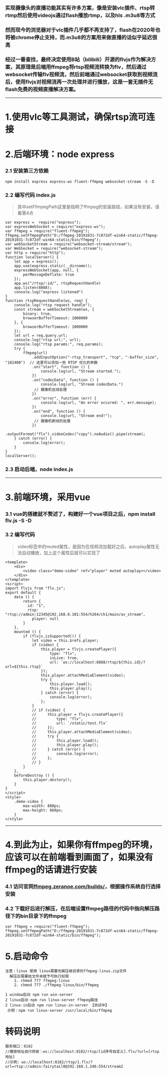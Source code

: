 ### 实现摄像头的直播功能其实有许多方案，像是安装vlc插件、rtsp转rtmp然后使用videojs通过flash播放rtmp，以及hls .m3u8等方式
### 然而现今的浏览器对于vlc插件几乎都不再支持了，flash在2020年也将被chrome停止支持，而.m3u8的方案用来做直播的话似乎延迟很高
### 经过一番查找，最终决定使用B站（bilibili）开源的flvjs作为解决方案，其原理是后端用ffmpeg将rtsp视频流转换为flv，然后通过websocket传输flv视频流，然后前端通过websocket获取到视频流后，使用flvjs对视频流再一次处理并进行播放，这是一套无插件无flash免费的视频直播解决方案。
---
# 1.使用vlc等工具测试，确保rtsp流可连接
# 2.后端环境：node express
### 2.1 安装第三方依赖
`npm install express express-ws fluent-ffmpeg websocket-stream -S -D`
### 2.2 编写代码 index.js
> 其中setFfmpegPath这里是指明了ffmpeg的安装路径，如果没有安装，请看第4点

```
var express =  require("express");
var expressWebSocket = require("express-ws");
var ffmpeg = require("fluent-ffmpeg");
ffmpeg.setFfmpegPath("D:/ffmpeg-20191031-7c872df-win64-static/ffmpeg-20191031-7c872df-win64-static/bin/ffmpeg");
var webSocketStream = require("websocket-stream/stream");
var WebSocket = require("websocket-stream");
var http = require("http");
function localServer() {
    let app = express();
    app.use(express.static(__dirname));
    expressWebSocket(app, null, {
        perMessageDeflate: true
    });
    app.ws("/rtsp/:id/", rtspRequestHandle)
    app.listen(8888);
    console.log("express listened")
}
function rtspRequestHandle(ws, req) {
    console.log("rtsp request handle");
    const stream = webSocketStream(ws, {
        binary: true,
        browserBufferTimeout: 1000000
    }, {
        browserBufferTimeout: 1000000
    });
    let url = req.query.url;
    console.log("rtsp url:", url);
    console.log("rtsp params:", req.params);
    try {
        ffmpeg(url)
            .addInputOption("-rtsp_transport", "tcp", "-buffer_size", "102400")  // 这里可以添加一些 RTSP 优化的参数
            .on("start", function () {
                console.log(url, "Stream started.");
            })
            .on("codecData", function () {
                console.log(url, "Stream codecData.")
             // 摄像机在线处理
            })
            .on("error", function (err) {
                console.log(url, "An error occured: ", err.message);
            })
            .on("end", function () {
                console.log(url, "Stream end!");
             // 摄像机断线的处理
            })
            .outputFormat("flv").videoCodec("copy").noAudio().pipe(stream);
    } catch (error) {
        console.log(error);
    }
}
localServer();
```
### 2.3 启动后端，node index.js
---
# 3.前端环境，采用vue
### 3.1 vue的搭建就不赘述了，构建好一个vue项目之后，npm install flv.js -S -D
### 3.2 编写代码
> video标签中的muted属性，是因为在视频流加载好之后，autoplay属性无法自动播放，加上这个属性后就可以实现了

```
<template>
    <div>
        <video class="demo-video" ref="player" muted autoplay></video>
    </div>
</template>
<script>
import flvjs from "flv.js";
export default {
    data () {
        return {
          id: "1",
          rtsp: "rtsp://admin:12345@192.168.0.101:554/h264/ch1/main/av_stream",
            player: null
        }
    },
    mounted () {
        if (flvjs.isSupported()) {
            let video = this.$refs.player;
            if (video) {
                this.player = flvjs.createPlayer({
                    type: "flv",
                    isLive: true,
                    url: `ws://localhost:8888/rtsp/${this.id}/?url=${this.rtsp}`
                });
                this.player.attachMediaElement(video);
                try {
                    this.player.load();
                    this.player.play();
                } catch (error) {
                    console.log(error);
                };
            }
            // if (video) {
            //     this.player = flvjs.createPlayer({
            //         type: "flv",
            //         url: `/static/test.flv`
            //     });
            //     this.player.attachMediaElement(video);
            //     try {
            //         this.player.load();
            //         this.player.play();
            //     } catch (error) {
            //         console.log(error);
            //     };
            // }
        }
    },
    beforeDestroy () {
        this.player.destory();
    }
}
</script>
<style>
    .demo-video {
        max-width: 880px; 
        max-height: 660px;
    }
</style>
```
---
# 4.到此为止，如果你有ffmpeg的环境，应该可以在前端看到画面了，如果没有ffmpeg的话请进行安装
### 4.1 访问官网[ffmpeg.zeranoe.com/builds/](https://ffmpeg.zeranoe.com/builds/)，根据操作系统自行选择安装
### 4.2 下载好后进行解压，在后端设置ffmpeg路径的代码中指向解压路径下的bin目录下的ffmpeg
```
var ffmpeg = require("fluent-ffmpeg");
ffmpeg.setFfmpegPath("D:/ffmpeg-20191031-7c872df-win64-static/ffmpeg-20191031-7c872df-win64-static/bin/ffmpeg");
```

# 5.启动命令
```
注意：linux 使用 linux需要先解压根目录的ffmpeg-linux.zip文件
  解压后需要给文件夹赋予可执行权限
    1. chmod 777 ffmpeg-linux
    2. chmod 777 ./ffmpeg-linux/bin/ffmpeg

1 window启动 npm run win-server
2 linux启动 npm run linux-server ffmpeg路径
2 linux-in启动 npm run linux-in-server 【测试中】
 示例：npm run linux-server /usr/local/bin/ffmpeg
```

# 转码说明
```
服务端口：8182
//播放地址自行拼装：ws://localhost:8182/rtsp/[id序号自定义].flv/?url=[rtsp地址]
//示例: ws://localhost:8182/rtsp/1.flv/?url=rtsp://admin:fairytail0@192.168.1.246:554/stream2
```

